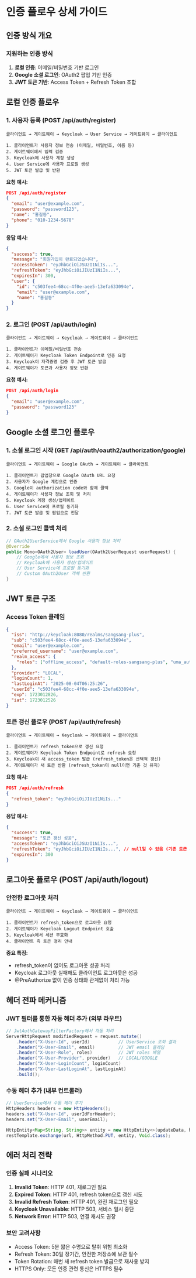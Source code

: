 # 인증 플로우 상세 가이드

## 인증 방식 개요

### 지원하는 인증 방식
1. **로컬 인증**: 이메일/비밀번호 기반 로그인
2. **Google 소셜 로그인**: OAuth2 팝업 기반 인증
3. **JWT 토큰 기반**: Access Token + Refresh Token 조합

## 로컬 인증 플로우

### 1. 사용자 등록 (POST /api/auth/register)
```
클라이언트 → 게이트웨이 → Keycloak → User Service → 게이트웨이 → 클라이언트

1. 클라이언트가 사용자 정보 전송 (이메일, 비밀번호, 이름 등)
2. 게이트웨이에서 입력 검증
3. Keycloak에 사용자 계정 생성
4. User Service에 사용자 프로필 생성
5. JWT 토큰 발급 및 반환
```

**요청 예시:**
```json
POST /api/auth/register
{
  "email": "user@example.com",
  "password": "password123",
  "name": "홍길동",
  "phone": "010-1234-5678"
}
```

**응답 예시:**
```json
{
  "success": true,
  "message": "회원가입이 완료되었습니다",
  "accessToken": "eyJhbGciOiJSUzI1NiIs...",
  "refreshToken": "eyJhbGciOiJIUzI1NiIs...",
  "expiresIn": 300,
  "user": {
    "id": "c503fee4-68cc-4f0e-aee5-13efa633094e",
    "email": "user@example.com",
    "name": "홍길동"
  }
}
```

### 2. 로그인 (POST /api/auth/login)
```
클라이언트 → 게이트웨이 → Keycloak → 게이트웨이 → 클라이언트

1. 클라이언트가 이메일/비밀번호 전송
2. 게이트웨이가 Keycloak Token Endpoint로 인증 요청
3. Keycloak이 자격증명 검증 후 JWT 토큰 발급
4. 게이트웨이가 토큰과 사용자 정보 반환
```

**요청 예시:**
```json
POST /api/auth/login
{
  "email": "user@example.com",
  "password": "password123"
}
```

## Google 소셜 로그인 플로우

### 1. 소셜 로그인 시작 (GET /api/auth/oauth2/authorization/google)
```
클라이언트 → 게이트웨이 → Google OAuth → 게이트웨이 → 클라이언트

1. 클라이언트가 팝업창으로 Google OAuth URL 요청
2. 사용자가 Google 계정으로 인증
3. Google이 authorization code와 함께 콜백
4. 게이트웨이가 사용자 정보 조회 및 처리
5. Keycloak 계정 생성/업데이트
6. User Service에 프로필 동기화
7. JWT 토큰 발급 및 팝업으로 전달
```

### 2. 소셜 로그인 콜백 처리
```java
// OAuth2UserService에서 Google 사용자 정보 처리
@Override
public Mono<OAuth2User> loadUser(OAuth2UserRequest userRequest) {
    // Google에서 사용자 정보 조회
    // Keycloak에 사용자 생성/업데이트
    // User Service에 프로필 동기화
    // Custom OAuth2User 객체 반환
}
```

## JWT 토큰 구조

### Access Token 클레임
```json
{
  "iss": "http://keycloak:8080/realms/sangsang-plus",
  "sub": "c503fee4-68cc-4f0e-aee5-13efa633094e",
  "email": "user@example.com",
  "preferred_username": "user@example.com",
  "realm_access": {
    "roles": ["offline_access", "default-roles-sangsang-plus", "uma_authorization"]
  },
  "provider": "LOCAL",
  "loginCount": 1,
  "lastLoginAt": "2025-08-04T06:25:26",
  "userId": "c503fee4-68cc-4f0e-aee5-13efa633094e",
  "exp": 1723012826,
  "iat": 1723012526
}
```

### 토큰 갱신 플로우 (POST /api/auth/refresh)
```
클라이언트 → 게이트웨이 → Keycloak → 게이트웨이 → 클라이언트

1. 클라이언트가 refresh_token으로 갱신 요청
2. 게이트웨이가 Keycloak Token Endpoint로 refresh 요청
3. Keycloak이 새 access_token 발급 (refresh_token은 선택적 갱신)
4. 게이트웨이가 새 토큰 반환 (refresh_token이 null이면 기존 것 유지)
```

**요청 예시:**
```json
POST /api/auth/refresh
{
  "refresh_token": "eyJhbGciOiJIUzI1NiIs..."
}
```

**응답 예시:**
```json
{
  "success": true,
  "message": "토큰 갱신 성공",
  "accessToken": "eyJhbGciOiJSUzI1NiIs...",
  "refreshToken": "eyJhbGciOiJIUzI1NiIs...", // null일 수 있음 (기존 토큰 유지)
  "expiresIn": 300
}
```

## 로그아웃 플로우 (POST /api/auth/logout)

### 안전한 로그아웃 처리
```
클라이언트 → 게이트웨이 → Keycloak → 게이트웨이 → 클라이언트

1. 클라이언트가 refresh_token으로 로그아웃 요청
2. 게이트웨이가 Keycloak Logout Endpoint 호출
3. Keycloak에서 세션 무효화
4. 클라이언트 측 토큰 정리 안내
```

**중요 특징:**
- refresh_token이 없어도 로그아웃 성공 처리
- Keycloak 로그아웃 실패해도 클라이언트 로그아웃은 성공
- @PreAuthorize 없이 인증 상태와 관계없이 처리 가능

## 헤더 전파 메커니즘

### JWT 필터를 통한 자동 헤더 추가 (외부 라우트)
```java
// JwtAuthGatewayFilterFactory에서 자동 처리
ServerHttpRequest modifiedRequest = request.mutate()
    .header("X-User-Id", userId)           // UserService 조회 결과
    .header("X-User-Email", email)         // JWT email 클레임
    .header("X-User-Role", roles)          // JWT roles 배열
    .header("X-User-Provider", provider)   // LOCAL/GOOGLE
    .header("X-User-LoginCount", loginCount)
    .header("X-User-LastLoginAt", lastLoginAt)
    .build();
```

### 수동 헤더 추가 (내부 컨트롤러)
```java
// UserService에서 수동 헤더 추가
HttpHeaders headers = new HttpHeaders();
headers.set("X-User-Id", userIdForHeader);
headers.set("X-User-Email", userEmail);

HttpEntity<Map<String, String>> entity = new HttpEntity<>(updateData, headers);
restTemplate.exchange(url, HttpMethod.PUT, entity, Void.class);
```

## 에러 처리 전략

### 인증 실패 시나리오
1. **Invalid Token**: HTTP 401, 재로그인 필요
2. **Expired Token**: HTTP 401, refresh token으로 갱신 시도
3. **Invalid Refresh Token**: HTTP 401, 완전 재로그인 필요
4. **Keycloak Unavailable**: HTTP 503, 서비스 일시 중단
5. **Network Error**: HTTP 503, 연결 재시도 권장

### 보안 고려사항
- Access Token: 5분 짧은 수명으로 탈취 위험 최소화
- Refresh Token: 30일 장기간, 안전한 저장소에 보관 필수
- Token Rotation: 매번 새 refresh token 발급으로 재사용 방지
- HTTPS Only: 모든 인증 관련 통신은 HTTPS 필수